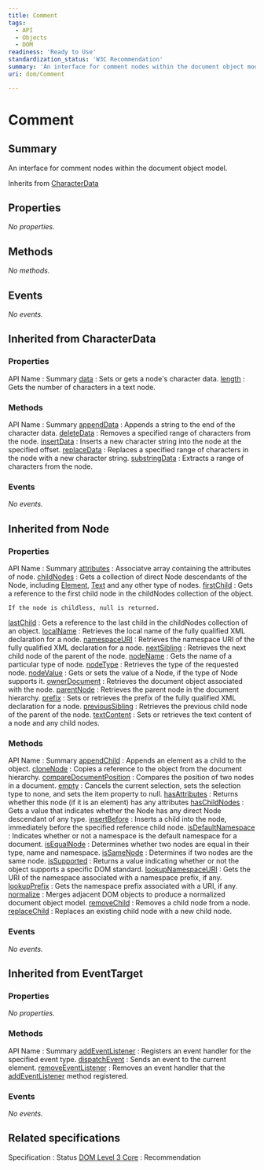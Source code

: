 ```yaml
---
title: Comment
tags:
  - API
  - Objects
  - DOM
readiness: 'Ready to Use'
standardization_status: 'W3C Recommendation'
summary: 'An interface for comment nodes within the document object model.'
uri: dom/Comment

---
```

# Comment

## Summary

An interface for comment nodes within the document object model.

<span data-meta="subclass_of" data-type="key">Inherits from <span data-type="value">[CharacterData](/dom/CharacterData)</span></span>

## Properties

*No properties.*

## Methods

*No methods.*

## Events

*No events.*

## Inherited from CharacterData

### Properties

API Name
:   Summary
[data](/dom/CharacterData/data)
:   Sets or gets a node's character data.
[length](/dom/CharacterData/length)
:   Gets the number of characters in a text node.

### Methods

API Name
:   Summary
[appendData](/dom/CharacterData/appendData)
:   Appends a string to the end of the character data.
[deleteData](/dom/CharacterData/deleteData)
:   Removes a specified range of characters from the node.
[insertData](/dom/CharacterData/insertData)
:   Inserts a new character string into the node at the specified offset.
[replaceData](/dom/CharacterData/replaceData)
:   Replaces a specified range of characters in the node with a new character string.
[substringData](/dom/CharacterData/substringData)
:   Extracts a range of characters from the node.

### Events

*No events.*

## Inherited from Node

### Properties

API Name
:   Summary
[attributes](/dom/Node/attributes)
:   Associatve array containing the attributes of node.
[childNodes](/dom/Node/childNodes)
:   Gets a collection of direct Node descendants of the Node, including [Element](/dom/Element), [Text](/dom/Text) and any other type of nodes.
[firstChild](/dom/Node/firstChild)
:   Gets a reference to the first child node in the childNodes collection of the object.

    If the node is childless, null is returned.

[lastChild](/dom/Node/lastChild)
:   Gets a reference to the last child in the childNodes collection of an object.
[localName](/dom/Node/localName)
:   Retrieves the local name of the fully qualified XML declaration for a node.
[namespaceURI](/dom/Node/namespaceURI)
:   Retrieves the namespace URI of the fully qualified XML declaration for a node.
[nextSibling](/dom/Node/nextSibling)
:   Retrieves the next child node of the parent of the node.
[nodeName](/dom/Node/nodeName)
:   Gets the name of a particular type of node.
[nodeType](/dom/Node/nodeType)
:   Retrieves the type of the requested node.
[nodeValue](/dom/Node/nodeValue)
:   Gets or sets the value of a Node, if the type of Node supports it.
[ownerDocument](/dom/Node/ownerDocument)
:   Retrieves the document object associated with the node.
[parentNode](/dom/Node/parentNode)
:   Retrieves the parent node in the document hierarchy.
[prefix](/dom/Node/prefix)
:   Sets or retrieves the prefix of the fully qualified XML declaration for a node.
[previousSibling](/dom/Node/previousSibling)
:   Retrieves the previous child node of the parent of the node.
[textContent](/dom/Node/textContent)
:   Sets or retrieves the text content of a node and any child nodes.

### Methods

API Name
:   Summary
[appendChild](/dom/Node/appendChild)
:   Appends an element as a child to the object.
[cloneNode](/dom/Node/cloneNode)
:   Copies a reference to the object from the document hierarchy.
[compareDocumentPosition](/dom/Node/compareDocumentPosition)
:   Compares the position of two nodes in a document.
[empty](/dom/Node/empty)
:   Cancels the current selection, sets the selection type to none, and sets the item property to null.
[hasAttributes](/dom/Node/hasAttributes)
:   Returns whether this node (if it is an element) has any attributes
[hasChildNodes](/dom/Node/hasChildNodes)
:   Gets a value that indicates whether the Node has any direct Node descendant of any type.
[insertBefore](/dom/Node/insertBefore)
:   Inserts a child into the node, immediately before the specified reference child node.
[isDefaultNamespace](/dom/Node/isDefaultNamespace)
:   Indicates whether or not a namespace is the default namespace for a document.
[isEqualNode](/dom/Node/isEqualNode)
:   Determines whether two nodes are equal in their type, name and namespace.
[isSameNode](/dom/Node/isSameNode)
:   Determines if two nodes are the same node.
[isSupported](/dom/Node/isSupported)
:   Returns a value indicating whether or not the object supports a specific DOM standard.
[lookupNamespaceURI](/dom/Node/lookupNamespaceURI)
:   Gets the URI of the namespace associated with a namespace prefix, if any.
[lookupPrefix](/dom/Node/lookupPrefix)
:   Gets the namespace prefix associated with a URI, if any.
[normalize](/dom/Node/normalize)
:   Merges adjacent DOM objects to produce a normalized document object model.
[removeChild](/dom/Node/removeChild)
:   Removes a child node from a node.
[replaceChild](/dom/Node/replaceChild)
:   Replaces an existing child node with a new child node.

### Events

*No events.*

## Inherited from EventTarget

### Properties

*No properties.*

### Methods

API Name
:   Summary
[addEventListener](/dom/EventTarget/addEventListener)
:   Registers an event handler for the specified event type.
[dispatchEvent](/dom/EventTarget/dispatchEvent)
:   Sends an event to the current element.
[removeEventListener](/dom/EventTarget/removeEventListener)
:   Removes an event handler that the [addEventListener](/dom/EventTarget/addEventListener) method registered.

### Events

*No events.*

## Related specifications

Specification
:   Status
[DOM Level 3 Core](http://www.w3.org/TR/DOM-Level-3-Core/)
:   Recommendation

